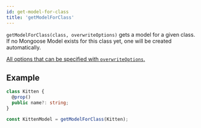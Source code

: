 ```yaml
---
id: get-model-for-class
title: 'getModelForClass'
---
```


`getModelForClass(class, overwriteOptions)` gets a model for a given class. If no Mongoose Model exists for this class yet, one will be created automatically.

[All options that can be specified with `overwriteOptions`.](api/decorators/modelOptions.md#Options)

## Example

```ts
class Kitten {
  @prop()
  public name?: string;
}

const KittenModel = getModelForClass(Kitten);
```
